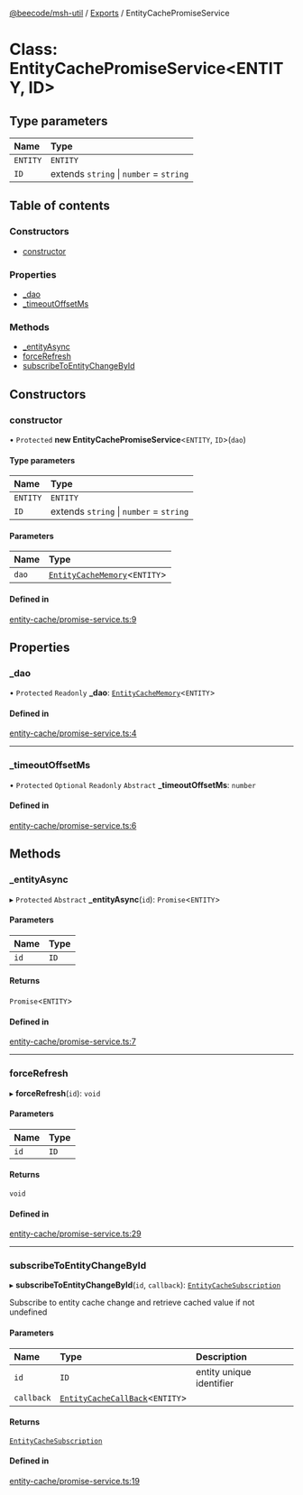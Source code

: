 [@beecode/msh-util](../README.md) / [Exports](../modules.md) / EntityCachePromiseService

# Class: EntityCachePromiseService<ENTITY, ID\>

## Type parameters

| Name | Type |
| :------ | :------ |
| `ENTITY` | `ENTITY` |
| `ID` | extends `string` \| `number` = `string` |

## Table of contents

### Constructors

- [constructor](EntityCachePromiseService.md#constructor)

### Properties

- [\_dao](EntityCachePromiseService.md#_dao)
- [\_timeoutOffsetMs](EntityCachePromiseService.md#_timeoutoffsetms)

### Methods

- [\_entityAsync](EntityCachePromiseService.md#_entityasync)
- [forceRefresh](EntityCachePromiseService.md#forcerefresh)
- [subscribeToEntityChangeById](EntityCachePromiseService.md#subscribetoentitychangebyid)

## Constructors

### constructor

• `Protected` **new EntityCachePromiseService**<`ENTITY`, `ID`\>(`dao`)

#### Type parameters

| Name | Type |
| :------ | :------ |
| `ENTITY` | `ENTITY` |
| `ID` | extends `string` \| `number` = `string` |

#### Parameters

| Name | Type |
| :------ | :------ |
| `dao` | [`EntityCacheMemory`](EntityCacheMemory.md)<`ENTITY`\> |

#### Defined in

[entity-cache/promise-service.ts:9](https://github.com/beecode-rs/msh-util/blob/d5f403f/src/entity-cache/promise-service.ts#L9)

## Properties

### \_dao

• `Protected` `Readonly` **\_dao**: [`EntityCacheMemory`](EntityCacheMemory.md)<`ENTITY`\>

#### Defined in

[entity-cache/promise-service.ts:4](https://github.com/beecode-rs/msh-util/blob/d5f403f/src/entity-cache/promise-service.ts#L4)

___

### \_timeoutOffsetMs

• `Protected` `Optional` `Readonly` `Abstract` **\_timeoutOffsetMs**: `number`

#### Defined in

[entity-cache/promise-service.ts:6](https://github.com/beecode-rs/msh-util/blob/d5f403f/src/entity-cache/promise-service.ts#L6)

## Methods

### \_entityAsync

▸ `Protected` `Abstract` **_entityAsync**(`id`): `Promise`<`ENTITY`\>

#### Parameters

| Name | Type |
| :------ | :------ |
| `id` | `ID` |

#### Returns

`Promise`<`ENTITY`\>

#### Defined in

[entity-cache/promise-service.ts:7](https://github.com/beecode-rs/msh-util/blob/d5f403f/src/entity-cache/promise-service.ts#L7)

___

### forceRefresh

▸ **forceRefresh**(`id`): `void`

#### Parameters

| Name | Type |
| :------ | :------ |
| `id` | `ID` |

#### Returns

`void`

#### Defined in

[entity-cache/promise-service.ts:29](https://github.com/beecode-rs/msh-util/blob/d5f403f/src/entity-cache/promise-service.ts#L29)

___

### subscribeToEntityChangeById

▸ **subscribeToEntityChangeById**(`id`, `callback`): [`EntityCacheSubscription`](../modules.md#entitycachesubscription)

Subscribe to entity cache change and retrieve cached value if not undefined

#### Parameters

| Name | Type | Description |
| :------ | :------ | :------ |
| `id` | `ID` | entity unique identifier |
| `callback` | [`EntityCacheCallBack`](../modules.md#entitycachecallback)<`ENTITY`\> |  |

#### Returns

[`EntityCacheSubscription`](../modules.md#entitycachesubscription)

#### Defined in

[entity-cache/promise-service.ts:19](https://github.com/beecode-rs/msh-util/blob/d5f403f/src/entity-cache/promise-service.ts#L19)

